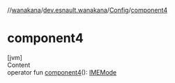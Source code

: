 //[wanakana](../../index.md)/[dev.esnault.wanakana](../index.md)/[Config](index.md)/[component4](component4.md)



# component4  
[jvm]  
Content  
operator fun [component4](component4.md)(): [IMEMode](../-i-m-e-mode/index.md)  



